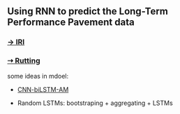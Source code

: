 ## Using RNN to predict the Long-Term Performance Pavement data



### [→ IRI](./IRI) 

### [⇢ Rutting](./Rutting)

some ideas in mdoel:

- [CNN-biLSTM-AM](https://link.springer.com/article/10.1007/s00521-020-05532-z)

- Random LSTMs: bootstraping + aggregating + LSTMs







